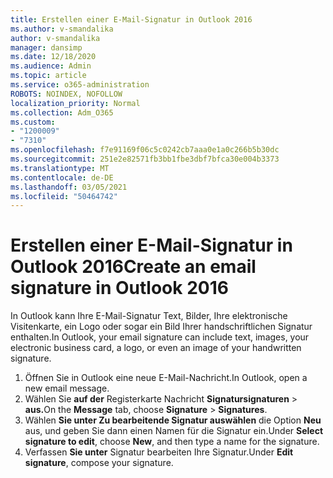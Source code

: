 ```yaml
---
title: Erstellen einer E-Mail-Signatur in Outlook 2016
ms.author: v-smandalika
author: v-smandalika
manager: dansimp
ms.date: 12/18/2020
ms.audience: Admin
ms.topic: article
ms.service: o365-administration
ROBOTS: NOINDEX, NOFOLLOW
localization_priority: Normal
ms.collection: Adm_O365
ms.custom:
- "1200009"
- "7310"
ms.openlocfilehash: f7e91169f06c5c0242cb7aaa0e1a0c266b5b30dc
ms.sourcegitcommit: 251e2e82571fb3bb1fbe3dbf7bfca30e004b3373
ms.translationtype: MT
ms.contentlocale: de-DE
ms.lasthandoff: 03/05/2021
ms.locfileid: "50464742"
---
```

# <a name="create-an-email-signature-in-outlook-2016"></a><span data-ttu-id="3f966-102">Erstellen einer E-Mail-Signatur in Outlook 2016</span><span class="sxs-lookup"><span data-stu-id="3f966-102">Create an email signature in Outlook 2016</span></span>

<span data-ttu-id="3f966-103">In Outlook kann Ihre E-Mail-Signatur Text, Bilder, Ihre elektronische Visitenkarte, ein Logo oder sogar ein Bild Ihrer handschriftlichen Signatur enthalten.</span><span class="sxs-lookup"><span data-stu-id="3f966-103">In Outlook, your email signature can include text, images, your electronic business card, a logo, or even an image of your handwritten signature.</span></span>

1. <span data-ttu-id="3f966-104">Öffnen Sie in Outlook eine neue E-Mail-Nachricht.</span><span class="sxs-lookup"><span data-stu-id="3f966-104">In Outlook, open a new email message.</span></span>
2. <span data-ttu-id="3f966-105">Wählen Sie **auf der** Registerkarte Nachricht **Signatursignaturen**  >  **aus.**</span><span class="sxs-lookup"><span data-stu-id="3f966-105">On the **Message** tab, choose **Signature** > **Signatures**.</span></span>
3. <span data-ttu-id="3f966-106">Wählen **Sie unter Zu bearbeitende Signatur auswählen** die Option **Neu** aus, und geben Sie dann einen Namen für die Signatur ein.</span><span class="sxs-lookup"><span data-stu-id="3f966-106">Under **Select signature to edit**, choose **New**, and then type a name for the signature.</span></span>
4. <span data-ttu-id="3f966-107">Verfassen **Sie unter** Signatur bearbeiten Ihre Signatur.</span><span class="sxs-lookup"><span data-stu-id="3f966-107">Under **Edit signature**, compose your signature.</span></span>
